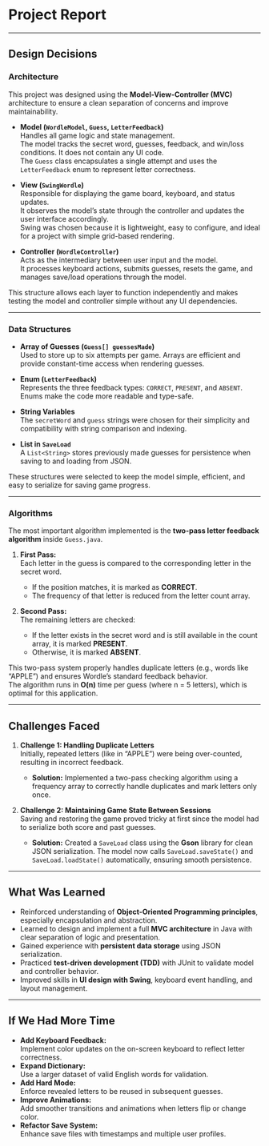 # Project Report

---

## Design Decisions

### Architecture
This project was designed using the **Model-View-Controller (MVC)** architecture to ensure a clean separation of concerns and improve maintainability.

- **Model (`WordleModel`, `Guess`, `LetterFeedback`)**  
  Handles all game logic and state management.  
  The model tracks the secret word, guesses, feedback, and win/loss conditions. It does not contain any UI code.  
  The `Guess` class encapsulates a single attempt and uses the `LetterFeedback` enum to represent letter correctness.  

- **View (`SwingWordle`)**  
  Responsible for displaying the game board, keyboard, and status updates.  
  It observes the model’s state through the controller and updates the user interface accordingly.  
  Swing was chosen because it is lightweight, easy to configure, and ideal for a project with simple grid-based rendering.  

- **Controller (`WordleController`)**  
  Acts as the intermediary between user input and the model.  
  It processes keyboard actions, submits guesses, resets the game, and manages save/load operations through the model.

This structure allows each layer to function independently and makes testing the model and controller simple without any UI dependencies.

---

### Data Structures
- **Array of Guesses (`Guess[] guessesMade`)**  
  Used to store up to six attempts per game. Arrays are efficient and provide constant-time access when rendering guesses.
  
- **Enum (`LetterFeedback`)**  
  Represents the three feedback types: `CORRECT`, `PRESENT`, and `ABSENT`. Enums make the code more readable and type-safe.

- **String Variables**  
  The `secretWord` and `guess` strings were chosen for their simplicity and compatibility with string comparison and indexing.

- **List in `SaveLoad`**  
  A `List<String>` stores previously made guesses for persistence when saving to and loading from JSON.

These structures were selected to keep the model simple, efficient, and easy to serialize for saving game progress.

---

### Algorithms
The most important algorithm implemented is the **two-pass letter feedback algorithm** inside `Guess.java`.

1. **First Pass:**  
   Each letter in the guess is compared to the corresponding letter in the secret word.  
   - If the position matches, it is marked as **CORRECT**.  
   - The frequency of that letter is reduced from the letter count array.

2. **Second Pass:**  
   The remaining letters are checked:  
   - If the letter exists in the secret word and is still available in the count array, it is marked **PRESENT**.  
   - Otherwise, it is marked **ABSENT**.

This two-pass system properly handles duplicate letters (e.g., words like “APPLE”) and ensures Wordle’s standard feedback behavior.  
The algorithm runs in **O(n)** time per guess (where n = 5 letters), which is optimal for this application.

---

## Challenges Faced

1. **Challenge 1: Handling Duplicate Letters**  
   Initially, repeated letters (like in “APPLE”) were being over-counted, resulting in incorrect feedback.  
   - **Solution:** Implemented a two-pass checking algorithm using a frequency array to correctly handle duplicates and mark letters only once.

2. **Challenge 2: Maintaining Game State Between Sessions**  
   Saving and restoring the game proved tricky at first since the model had to serialize both score and past guesses.  
   - **Solution:** Created a `SaveLoad` class using the **Gson** library for clean JSON serialization. The model now calls `SaveLoad.saveState()` and `SaveLoad.loadState()` automatically, ensuring smooth persistence.

---

## What Was Learned
- Reinforced understanding of **Object-Oriented Programming principles**, especially encapsulation and abstraction.  
- Learned to design and implement a full **MVC architecture** in Java with clear separation of logic and presentation.  
- Gained experience with **persistent data storage** using JSON serialization.  
- Practiced **test-driven development (TDD)** with JUnit to validate model and controller behavior.  
- Improved skills in **UI design with Swing**, keyboard event handling, and layout management.

---

## If We Had More Time
- **Add Keyboard Feedback:**  
  Implement color updates on the on-screen keyboard to reflect letter correctness.
- **Expand Dictionary:**  
  Use a larger dataset of valid English words for validation.  
- **Add Hard Mode:**  
  Enforce revealed letters to be reused in subsequent guesses.
- **Improve Animations:**  
  Add smoother transitions and animations when letters flip or change color.
- **Refactor Save System:**  
  Enhance save files with timestamps and multiple user profiles.

